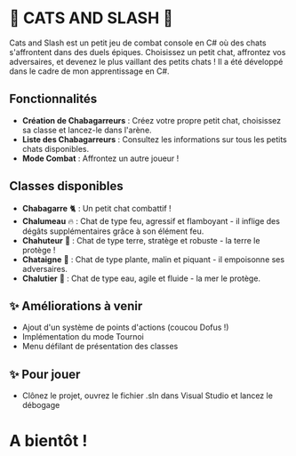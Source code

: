 # 🐾 CATS AND SLASH 🐾 

Cats and Slash est un petit jeu de combat console en C# où des chats s'affrontent dans des duels épiques. Choisissez un petit chat, affrontez vos adversaires, et devenez le plus vaillant des petits chats !
Il a été développé dans le cadre de mon apprentissage en C#. 

## Fonctionnalités
- **Création de Chabagarreurs** : Créez votre propre petit chat, choisissez sa classe et lancez-le dans l'arène.
- **Liste des Chabagarreurs** : Consultez les informations sur tous les petits chats disponibles.
- **Mode Combat** : Affrontez un autre joueur !


## Classes disponibles
- **Chabagarre** 🐈 : Un petit chat combattif !
- **Chalumeau** 🔥 : Chat de type feu, agressif et flamboyant - il inflige des dégâts supplémentaires grâce à son élément feu.
- **Chahuteur** 🌱 : Chat de type terre, stratège et robuste - la terre le protège ! 
- **Chataigne** 🌿 : Chat de type plante, malin et piquant - il empoisonne ses adversaires. 
- **Chalutier** 🌊 : Chat de type eau, agile et fluide - la mer le protège. 

## ✨ Améliorations à venir
- Ajout d'un système de points d'actions (coucou Dofus !)
- Implémentation du mode Tournoi 
- Menu défilant de présentation des classes

## ✨ Pour jouer 
- Clônez le projet, ouvrez le fichier .sln dans Visual Studio et lancez le débogage

# A bientôt ! 
